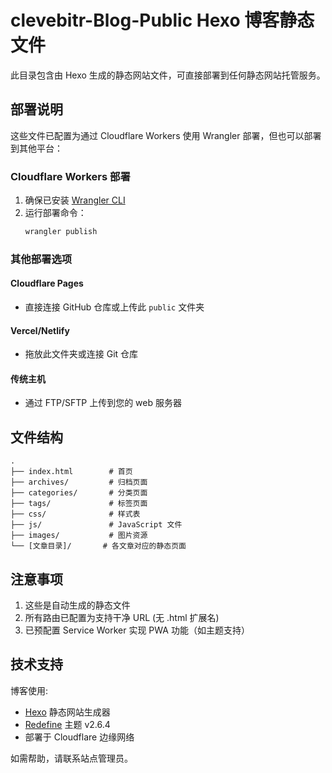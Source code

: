# clevebitr-Blog-Public Hexo 博客静态文件

此目录包含由 Hexo 生成的静态网站文件，可直接部署到任何静态网站托管服务。

## 部署说明

这些文件已配置为通过 Cloudflare Workers 使用 Wrangler 部署，但也可以部署到其他平台：

### Cloudflare Workers 部署

1. 确保已安装 [Wrangler CLI](https://developers.cloudflare.com/workers/wrangler/)
2. 运行部署命令：
   ```bash
   wrangler publish
   ```

### 其他部署选项

#### Cloudflare Pages
- 直接连接 GitHub 仓库或上传此 `public` 文件夹

#### Vercel/Netlify
- 拖放此文件夹或连接 Git 仓库

#### 传统主机
- 通过 FTP/SFTP 上传到您的 web 服务器

## 文件结构

```
.
├── index.html        # 首页
├── archives/         # 归档页面
├── categories/       # 分类页面
├── tags/             # 标签页面
├── css/              # 样式表
├── js/               # JavaScript 文件
├── images/           # 图片资源
└── [文章目录]/       # 各文章对应的静态页面
```

## 注意事项

1. 这些是自动生成的静态文件
2. 所有路由已配置为支持干净 URL (无 .html 扩展名)
3. 已预配置 Service Worker 实现 PWA 功能（如主题支持）

## 技术支持

博客使用:
- [Hexo](https://hexo.io/) 静态网站生成器
- [Redefine](https://github.com/EvanNotFound/hexo-theme-redefine) 主题 v2.6.4
- 部署于 Cloudflare 边缘网络

如需帮助，请联系站点管理员。
